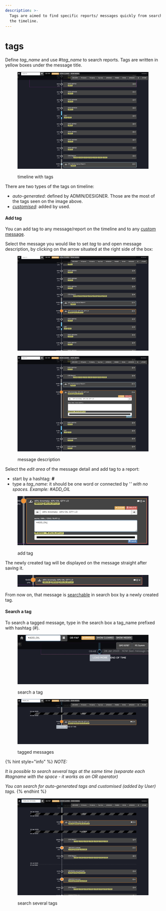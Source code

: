 ```yaml
---
description: >-
  Tags are aimed to find specific reports/ messages quickly from search box of
  the timeline.
---
```


# tags

Define _tag\_name_ and use #_tag\_name_ to search reports. Tags are written in yellow boxes under the message title.&#x20;

<figure><img src="../../../.gitbook/assets/Screenshot 2023-01-24 at 11.04.18.png" alt=""><figcaption><p>timeline with tags</p></figcaption></figure>

There are two types of the tags on timeline:

* _auto-generated_: defined by ADMIN/DESIGNER. Those are the most of the tags seen on the image above.
* [_customised_](tags.md#add-tag): added by used.

#### Add tag

You can add tag to any message/report on the timeline and to any [custom message](custom-message.md).&#x20;

Select the message you would like to set _tag_ to and open message description, by clicking on the arrow situated at the right side of the box:&#x20;

<div>

<figure><img src="../../../.gitbook/assets/Screenshot 2023-01-24 at 10.38.09.png" alt="" width="563"><figcaption></figcaption></figure>

 

<figure><img src="../../../.gitbook/assets/Screenshot 2023-01-24 at 10.40.09.png" alt=""><figcaption><p>message description</p></figcaption></figure>

</div>

Select the _edit area_ of the message detail and add tag to a report:

* start by a hashtag: **#**
* type a _tag\_name:_ it should be one word or connected by '_' with no spaces. Example: #ADD\_OIL_

<figure><img src="../../../.gitbook/assets/Screenshot 2023-01-24 at 10.45.10.png" alt=""><figcaption><p>add tag</p></figcaption></figure>

The newly created tag will be displayed on the message straight after saving it.&#x20;

<figure><img src="../../../.gitbook/assets/Screenshot 2023-01-24 at 10.45.58.png" alt=""><figcaption></figcaption></figure>

From now on, that message is [searchable](tags.md#search-a-tag) in search box by a newly created tag.&#x20;

#### Search a tag

To search a tagged message, type in the search box a tag\_name prefixed with hashtag (#).&#x20;

<div>

<figure><img src="../../../.gitbook/assets/Screenshot 2023-01-24 at 10.48.44.png" alt=""><figcaption><p>search a tag</p></figcaption></figure>

 

<figure><img src="../../../.gitbook/assets/Screenshot 2023-01-24 at 10.51.01.png" alt="" width="563"><figcaption><p>tagged messages</p></figcaption></figure>

</div>

{% hint style="info" %}
_NOTE:_

_It is possible to search several tags at the same time (separate each #tagname with the space - it works as an OR operator)_

_You can search for auto-generated tags and customised (added by User) tags._
{% endhint %}

<figure><img src="../../../.gitbook/assets/Screenshot 2023-01-24 at 11.13.26-2.png" alt=""><figcaption><p>search several tags</p></figcaption></figure>
